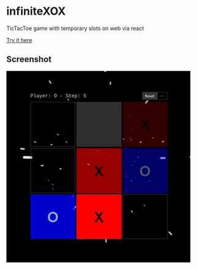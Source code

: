 # infiniteXOX

TicTacToe game with temporary slots on web via react

[Try it here](https://infinitexox.netlify.app)

## Screenshot

![screenshot](screenshot.png)
